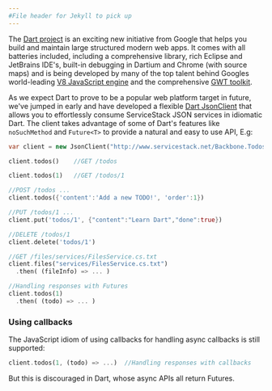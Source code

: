 ```yaml
---
#File header for Jekyll to pick up 
---
```

The [Dart project](http://www.dartlang.org/) is an exciting new initiative from Google that helps you build and maintain large structured modern web apps. It comes with all batteries included, including a comprehensive library, rich Eclipse and JetBrains IDE's, built-in debugging in Dartium and Chrome (with source maps) and is being developed by many of the top talent behind Googles world-leading [V8 JavaScript engine](http://code.google.com/p/v8/) and the comprehensive [GWT toolkit](https://developers.google.com/web-toolkit/).

As we expect Dart to prove to be a popular web platform target in future, we've jumped in early and have developed a flexible [Dart JsonClient](https://github.com/Dartist/JsonClient) that allows you to effortlessly consume ServiceStack JSON services in idiomatic Dart. The client takes advantage of some of Dart's features like `noSuchMethod` and `Future<T>` to provide a natural and easy to use API, E.g:

```dart
var client = new JsonClient("http://www.servicestack.net/Backbone.Todos");

client.todos()    //GET /todos

client.todos(1)   //GET /todos/1

//POST /todos ...
client.todos({'content':'Add a new TODO!', 'order':1})

//PUT /todos/1 ...
client.put('todos/1', {"content":"Learn Dart","done":true})  

//DELETE /todos/1
client.delete('todos/1')

//GET /files/services/FilesService.cs.txt
client.files("services/FilesService.cs.txt") 
  .then( (fileInfo) => ... )

//Handling responses with Futures
client.todos(1)
  .then( (todo) => ... )       
```

### Using callbacks

The JavaScript idiom of using callbacks for handling async callbacks is still supported:

```dart
client.todos(1, (todo) => ...)  //Handling responses with callbacks
```

But this is discouraged in Dart, whose async APIs all return Futures.
